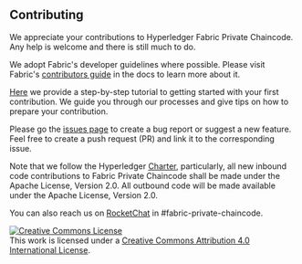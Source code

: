 <!---
Licensed under Creative Commons Attribution 4.0 International License
https://creativecommons.org/licenses/by/4.0/
--->
## Contributing

We appreciate your contributions to Hyperledger Fabric Private Chaincode.
Any help is welcome and there is still much to do. 

We adopt Fabric's developer guidelines where possible. Please visit Fabric's [contributors guide](http://hyperledger-fabric.readthedocs.io/en/latest/CONTRIBUTING.html) in the
docs to learn more about it.

[Here](https://docs.google.com/document/d/1sR7YV3pSYN3NEFiW-2fUqtpsJeJrpC0EWUVtEm0Blcg/edit?usp=sharing) we provide a
step-by-step tutorial to getting started with your first contribution. We guide
you through our processes and give tips on how to prepare your contribution.  

Please go the [issues page](https://github.com/hyperledger/fabric-private-chaincode/issues) to create a bug report
or suggest a new feature.  Feel free to create a push request (PR) and link it to the corresponding issue.

Note that we follow the Hyperledger [Charter](https://www.hyperledger.org/about/charter), particularly, 
all new inbound code contributions to Fabric Private Chaincode shall be made under the Apache License, Version 2.0.
All outbound code will be made available under the Apache License, Version 2.0.

You can also reach us on [RocketChat](https://chat.hyperledger.org/) in #fabric-private-chaincode.

<a rel="license" href="http://creativecommons.org/licenses/by/4.0/"><img alt="Creative Commons License" style="border-width:0" src="https://i.creativecommons.org/l/by/4.0/88x31.png" /></a><br />This work is licensed under a <a rel="license" href="http://creativecommons.org/licenses/by/4.0/">Creative Commons Attribution 4.0 International License</a>.
